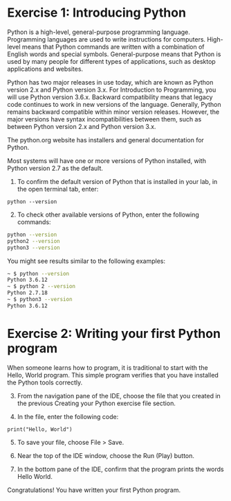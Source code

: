 # Exercise 1: Introducing Python

Python is a high-level, general-purpose programming language. Programming languages are used to write instructions for computers. High-level means that Python commands are written with a combination of English words and special symbols. General-purpose means that Python is used by many people for different types of applications, such as desktop applications and websites.

Python has two major releases in use today, which are known as Python version 2.x and Python version 3.x. For Introduction to Programming, you will use Python version 3.6.x. Backward compatibility means that legacy code continues to work in new versions of the language. Generally, Python remains backward compatible within minor version releases. However, the major versions have syntax incompatibilities between them, such as between Python version 2.x and Python version 3.x.

The python.org website has installers and general documentation for Python.

Most systems will have one or more versions of Python installed, with Python version 2.7 as the default.

1. To confirm the default version of Python that is installed in your lab, in the open terminal tab, enter:

`python --version`

2. To check other available versions of Python, enter the following commands:

```bash
python --version
python2 --version
python3 --version
```

You might see results similar to the following examples:

```bash
~ $ python --version
Python 3.6.12
~ $ python 2 --version
Python 2.7.18
~ $ python3 --version
Python 3.6.12
```

# Exercise 2: Writing your first Python program

When someone learns how to program, it is traditional to start with the Hello, World program. This simple program verifies that you have installed the Python tools correctly.

3. From the navigation pane of the IDE, choose the file that you created in the previous Creating your Python exercise file section.

4. In the file, enter the following code:

`print("Hello, World")`

5. To save your file, choose File > Save.

6. Near the top of the IDE window, choose the Run (Play) button.

7. In the bottom pane of the IDE, confirm that the program prints the words Hello World.

Congratulations! You have written your first Python program.
